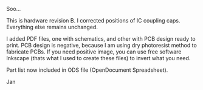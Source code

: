 Soo...

This is hardware revision B.
I corrected positions of IC coupling caps.
Everything else remains unchanged.

I added PDF files, one with schematics, and other with PCB design ready to print. PCB design is negative, because I am using dry photoresist method to fabricate PCBs. If you need positive image, you can use free software Inkscape (thats what I used to create these files) to invert what you need.  

Part list now included in ODS file (OpenDocument Spreadsheet).

Jan


